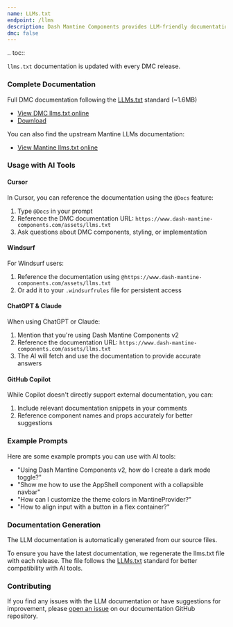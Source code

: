 ```yaml
---
name: LLMs.txt
endpoint: /llms
description: Dash Mantine Components provides LLM-friendly documentation to help AI tools like Cursor, Windsurf, GitHub Copilot, ChatGPT, and Claude understand and work with the DMC library.
dmc: false
---
```

.. toc::


`llms.txt` documentation is updated with every DMC release.


### Complete Documentation

Full DMC documentation following the [LLMs.txt](https://llmstxt.org/) standard (~1.6MB)

* [View DMC llms.txt online](https://www.dash-mantine-components.com/assets/llms.txt)
* [Download](https://www.dash-mantine-components.com/assets/llms.txt)

You can also find the upstream Mantine LLMs documentation:
* [View Mantine llms.txt online](https://mantine.dev/llms.txt)

### Usage with AI Tools

#### Cursor

In Cursor, you can reference the documentation using the `@Docs` feature:

1. Type `@Docs` in your prompt
2. Reference the DMC documentation URL: `https://www.dash-mantine-components.com/assets/llms.txt`
3. Ask questions about DMC components, styling, or implementation

#### Windsurf

For Windsurf users:

1. Reference the documentation using `@https://www.dash-mantine-components.com/assets/llms.txt`
2. Or add it to your `.windsurfrules` file for persistent access

#### ChatGPT & Claude

When using ChatGPT or Claude:

1. Mention that you're using Dash Mantine Components v2
2. Reference the documentation URL: `https://www.dash-mantine-components.com/assets/llms.txt`
3. The AI will fetch and use the documentation to provide accurate answers

#### GitHub Copilot

While Copilot doesn't directly support external documentation, you can:

1. Include relevant documentation snippets in your comments
2. Reference component names and props accurately for better suggestions

### Example Prompts

Here are some example prompts you can use with AI tools:

* "Using Dash Mantine Components v2, how do I create a dark mode toggle?"
* "Show me how to use the AppShell component with a collapsible navbar"
* "How can I customize the theme colors in MantineProvider?"
* "How to align input with a button in a flex container?"

### Documentation Generation

The LLM documentation is automatically generated from our source files.

To ensure you have the latest documentation, we regenerate the llms.txt file with each release. The file follows the [LLMs.txt](https://llmstxt.org/) standard for better compatibility with AI tools.

### Contributing

If you find any issues with the LLM documentation or have suggestions for improvement, please [open an issue](https://github.com/snehilvj/dmc-docs/issues) on our documentation GitHub repository.

